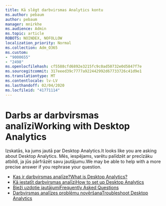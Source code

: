 ```yaml
---
title: Kā slēgt darbvirsmas Analytics kontu
ms.author: pebaum
author: pebaum
manager: mnirkhe
ms.audience: Admin
ms.topic: article
ROBOTS: NOINDEX, NOFOLLOW
localization_priority: Normal
ms.collection: Adm_O365
ms.custom:
- "9000655"
- "2498"
ms.openlocfilehash: cf5588cfd6892e3215fc9c0ad50732e0d5847f7e
ms.sourcegitcommit: 317eeed39c7777a922442992d67733726c41d9e1
ms.translationtype: MT
ms.contentlocale: lv-LV
ms.lasthandoff: 02/04/2020
ms.locfileid: "41771114"
---
```

# <a name="working-with-desktop-analytics"></a><span data-ttu-id="0aa8c-102">Darbs ar darbvirsmas analīzi</span><span class="sxs-lookup"><span data-stu-id="0aa8c-102">Working with Desktop Analytics</span></span>

<span data-ttu-id="0aa8c-103">Izskatās, ka jums jautā par Desktop Analytics.</span><span class="sxs-lookup"><span data-stu-id="0aa8c-103">It looks like you are asking about Desktop Analytics.</span></span> <span data-ttu-id="0aa8c-104">Mēs, iespējams, varētu palīdzēt ar precīzāku atbildi, ja jūs pārfrāzēt savu jautājumu.</span><span class="sxs-lookup"><span data-stu-id="0aa8c-104">We may be able to help with a more precise answer if you rephrase your question.</span></span>

- [<span data-ttu-id="0aa8c-105">Kas ir darbvirsmas analīze?</span><span class="sxs-lookup"><span data-stu-id="0aa8c-105">What is Desktop Analytics?</span></span>](https://docs.microsoft.com/configmgr/desktop-analytics/overview)
- [<span data-ttu-id="0aa8c-106">Kā iestatīt darbvirsmas analīzi</span><span class="sxs-lookup"><span data-stu-id="0aa8c-106">How to set up Desktop Analytics</span></span>](https://docs.microsoft.com/configmgr/desktop-analytics/set-up)
- [<span data-ttu-id="0aa8c-107">Bieži uzdotie jautājumi</span><span class="sxs-lookup"><span data-stu-id="0aa8c-107">Frequently Asked Questions</span></span>](https://docs.microsoft.com/configmgr/desktop-analytics/faq)
- [<span data-ttu-id="0aa8c-108">Darbvirsmas analīzes problēmu novēršana</span><span class="sxs-lookup"><span data-stu-id="0aa8c-108">Troubleshoot Desktop Analytics</span></span>](https://docs.microsoft.com/configmgr/desktop-analytics/troubleshooting)